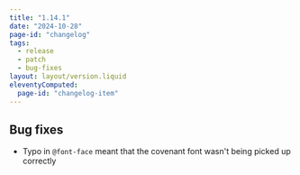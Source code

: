 ```yaml
---
title: "1.14.1"
date: "2024-10-28"
page-id: "changelog"
tags: 
  - release
  - patch
  - bug-fixes
layout: layout/version.liquid
eleventyComputed:
  page-id: "changelog-item"
---
```

## Bug fixes
- Typo in `@font-face` meant that the covenant font wasn't being picked up correctly